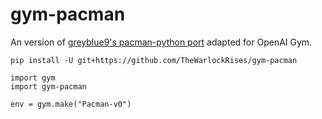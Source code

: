 # gym-pacman

An version of [greyblue9's pacman-python port](https://github.com/greyblue9/pacman-python) adapted for OpenAI Gym.

``pip install -U git+https://github.com/TheWarlockRises/gym-pacman``

    import gym
    import gym-pacman

    env = gym.make("Pacman-v0")


